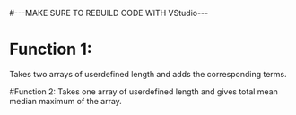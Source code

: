 #---MAKE SURE TO REBUILD CODE WITH VStudio---


# Function 1:
Takes two arrays of userdefined length and adds the corresponding terms.

#Function 2:
Takes one array of userdefined length and gives total mean median maximum of the array.


